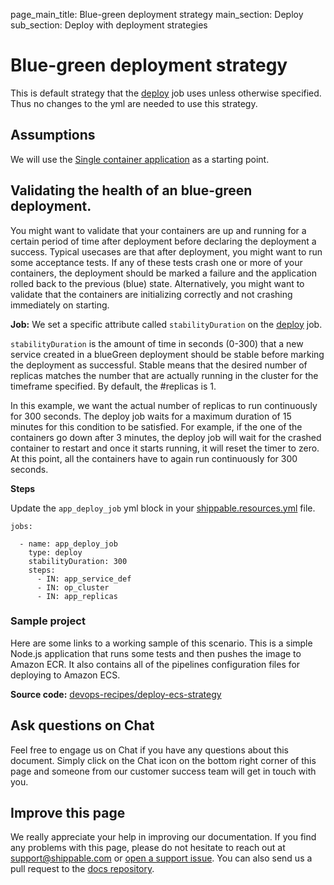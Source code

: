 page_main_title: Blue-green deployment strategy
main_section: Deploy
sub_section: Deploy with deployment strategies

# Blue-green deployment strategy
This is default strategy that the [deploy](/platform/workflow/job/deploy) job uses unless otherwise specified. Thus no changes to the yml are needed to use this strategy.

## Assumptions

We will use the [Single container application](/deploy/cd_of_single_container_applications_to_orchestration_platforms) as a starting point.

## Validating the health of an blue-green deployment.

You might want to validate that your containers are up and running for a certain period of time after deployment before declaring the deployment a success. Typical usecases are that after deployment, you might want to run some acceptance tests. If any of these tests crash one or more of your containers, the deployment should be marked a failure and the application rolled back to the previous (blue) state. Alternatively, you might want to validate that the containers are initializing correctly and not crashing immediately on starting.

**Job:** We set a specific attribute called `stabilityDuration` on the [deploy](/platform/workflow/job/deploy) job.

`stabilityDuration` is the amount of time in seconds (0-300) that a new service created in a blueGreen deployment should be stable before marking the deployment as successful. Stable means that the desired number of replicas matches the number that are actually running in the cluster for the timeframe specified. By default, the #replicas is 1.

In this example, we want the actual number of replicas to run continuously for 300 seconds. The deploy job waits for a maximum duration of 15 minutes for this condition to be satisfied. For example, if the one of the containers go down after 3 minutes, the deploy job will wait for the crashed container to restart and once it starts running, it will reset the timer to zero. At this point, all the containers have to again run continuously for 300 seconds.

**Steps**

Update the `app_deploy_job` yml block in your [shippable.resources.yml](/platform/tutorial/workflow/shippable-resources-yml/) file.

```
jobs:

  - name: app_deploy_job
    type: deploy
    stabilityDuration: 300
    steps:
      - IN: app_service_def
      - IN: op_cluster
      - IN: app_replicas
```

### Sample project
Here are some links to a working sample of this scenario. This is a simple Node.js application that runs some tests and then pushes the image to Amazon ECR. It also contains all of the pipelines configuration files for deploying to Amazon ECS.

**Source code:**  [devops-recipes/deploy-ecs-strategy](https://github.com/devops-recipes/deploy-ecs-strategy)

## Ask questions on Chat

Feel free to engage us on Chat if you have any questions about this document. Simply click on the Chat icon on the bottom right corner of this page and someone from our customer success team will get in touch with you.

## Improve this page

We really appreciate your help in improving our documentation. If you find any problems with this page, please do not hesitate to reach out at [support@shippable.com](mailto:support@shippable.com) or [open a support issue](https://www.github.com/Shippable/support/issues). You can also send us a pull request to the [docs repository](https://www.github.com/Shippable/docs).
